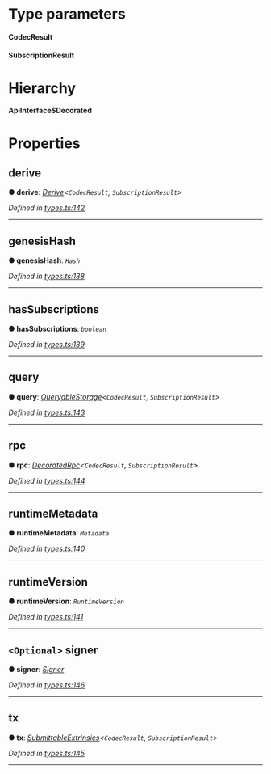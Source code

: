 

# Type parameters
#### CodecResult 
#### SubscriptionResult 
# Hierarchy

**ApiInterface$Decorated**

# Properties

<a id="derive"></a>

##  derive

**● derive**: *[Derive](_types_.derive.md)<`CodecResult`, `SubscriptionResult`>*

*Defined in [types.ts:142](https://github.com/polkadot-js/api/blob/21fae09/packages/api/src/types.ts#L142)*

___
<a id="genesishash"></a>

##  genesisHash

**● genesisHash**: *`Hash`*

*Defined in [types.ts:138](https://github.com/polkadot-js/api/blob/21fae09/packages/api/src/types.ts#L138)*

___
<a id="hassubscriptions"></a>

##  hasSubscriptions

**● hasSubscriptions**: *`boolean`*

*Defined in [types.ts:139](https://github.com/polkadot-js/api/blob/21fae09/packages/api/src/types.ts#L139)*

___
<a id="query"></a>

##  query

**● query**: *[QueryableStorage](_types_.queryablestorage.md)<`CodecResult`, `SubscriptionResult`>*

*Defined in [types.ts:143](https://github.com/polkadot-js/api/blob/21fae09/packages/api/src/types.ts#L143)*

___
<a id="rpc"></a>

##  rpc

**● rpc**: *[DecoratedRpc](_types_.decoratedrpc.md)<`CodecResult`, `SubscriptionResult`>*

*Defined in [types.ts:144](https://github.com/polkadot-js/api/blob/21fae09/packages/api/src/types.ts#L144)*

___
<a id="runtimemetadata"></a>

##  runtimeMetadata

**● runtimeMetadata**: *`Metadata`*

*Defined in [types.ts:140](https://github.com/polkadot-js/api/blob/21fae09/packages/api/src/types.ts#L140)*

___
<a id="runtimeversion"></a>

##  runtimeVersion

**● runtimeVersion**: *`RuntimeVersion`*

*Defined in [types.ts:141](https://github.com/polkadot-js/api/blob/21fae09/packages/api/src/types.ts#L141)*

___
<a id="signer"></a>

## `<Optional>` signer

**● signer**: *[Signer](_types_.signer.md)*

*Defined in [types.ts:146](https://github.com/polkadot-js/api/blob/21fae09/packages/api/src/types.ts#L146)*

___
<a id="tx"></a>

##  tx

**● tx**: *[SubmittableExtrinsics](_types_.submittableextrinsics.md)<`CodecResult`, `SubscriptionResult`>*

*Defined in [types.ts:145](https://github.com/polkadot-js/api/blob/21fae09/packages/api/src/types.ts#L145)*

___

